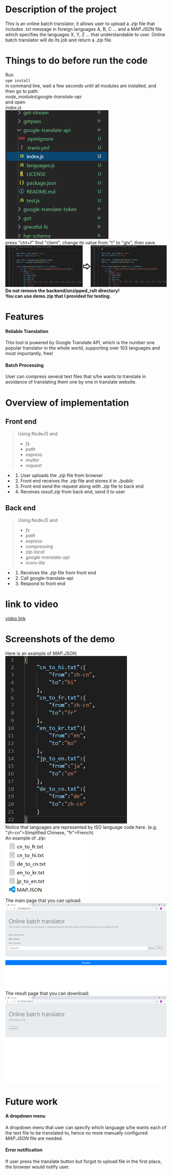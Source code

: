 # Description of the project
This is an online batch translator, it allows user to upload a *.zip* file that includes *.txt* message in foreign languages A, B, C ... and a *MAP.JSON* file which specifies the languages X, Y, Z ... that understandable to user. Online batch translator will do its job and return a *.zip* file.  
# Things to do before run the code
Run  
`npm install`  
in command line, wait a few seconds until all modules are installed, and then go to path:  
*node_modules\google-translate-api*  
and open  
*index.js*  
![index.js](index.png)  
press "ctrl+f" find "client", change its value from "t" to "gtx", then save.  
!["t" to "gtx"](ttogtx.png)  
**Do not remove the backend/unzipped_rslt directory!**  
**You can use demo.zip that I provided for testing.** 
# Features
#### Reliable Translation
This tool is powered by Google Translate API, which is the number one popular translator in the whole world, supporting over 103 languages and most importantly, free!
#### Batch Processing
User can compress several text files that s/he wants to translate in avoidance of translating them one by one in translate website.
# Overview of implementation
## Front end
>Using NodeJS and  
> * *fs*
> * *path*
> * *express*
> * *multer* 
> * *request*  
* 1. User uploads the *.zip* file from browser
* 2. Front end receives the *.zip* file and stores it in *./public*
* 3. Front end send the request along with *.zip* file to back end
* 4. Receives *result.zip* from back end, send it to user
## Back end
>Using NodeJS and  
> * *fs*
> * *path*
> * *express*
> * *compressing*
> * *zip-local*
> * *google-translate-api*
> * *iconv-lite*  
* 1. Receives the *.zip* file from front end
* 2. Call google-translate-api
* 3. Respond to front end
# link to video
[video link](https://youtu.be/Y8fFQSEkSaY)
# Screenshots of the demo
Here is an example of *MAP.JSON*:  
![MAP.JSON](JSON.png)  
Notice that languages are represented by ISO language code here. (e.g. "zh-cn"=Simplified Chinese, "fr"=French)  
An example of *.zip*:  
![.zip](demozip.png)  
The main page that you can upload:  
![main page](mainpage.png)  
The result page that you can download:  
![result page](rsltpage.png)  
# Future work
#### A dropdown menu
A dropdown menu that user can specify which language s/he wants each of the text file to be translated to, hence no more manually configured *MAP.JSON* file are needed.
#### Error notification
If user press the translate button but forgot to upload file in the first place, the browser would notify user.